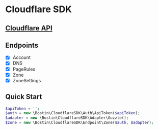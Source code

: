 # Cloudflare SDK

## [Cloudflare API](https://api.cloudflare.com/)

## Endpoints
- [x] Account
- [x] DNS
- [x] PageRules
- [x] Zone
- [x] ZoneSettings

## Quick Start
```php
$apiToken = '';
$auth = new \Bostin\CloudflareSDK\Auth\ApiToken($apiToken);
$adapter = new \Bostin\CloudflareSDK\Adapter\Guzzle();
$zone = new \Bostin\CloudflareSDK\Endpoint\Zone($auth, $adapter);
```
